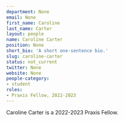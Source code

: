 ```yaml
---
department: None
email: None
first_name: Caroline
last_name: Carter
layout: people
name: Caroline Carter
position: None
short_bio: 'A short one-sentence bio.'
slug: caroline-carter
status: not_current
twitter: None
website: None
people-category:
- student
roles:
- Praxis Fellow, 2022-2023
---
```

Caroline Carter is a 2022-2023 Praxis Fellow.
